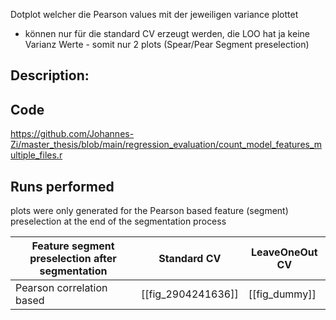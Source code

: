 Dotplot welcher die Pearson values mit der jeweiligen variance plottet
- können nur für die standard CV erzeugt werden, die LOO hat ja keine Varianz Werte - somit nur 2 plots (Spear/Pear Segment preselection)

## Description:

## Code
https://github.com/Johannes-Zi/master_thesis/blob/main/regression_evaluation/count_model_features_multiple_files.r

## Runs performed
plots were only generated for the Pearson based feature (segment) preselection at the end of the segmentation process

| Feature segment preselection after segmentation | Standard CV        | LeaveOneOut CV     |
| ----------------------------------------------- | ------------------ | ------------------ |
| Pearson correlation based                       | [[fig_2904241636]] | [[fig_dummy]] |
